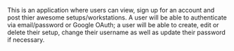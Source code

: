 This is an application where users can view, sign up for an account and post thier awesome setups/workstations. A user will be able to authenticate via email/password or Google OAuth; a user will be able to create, edit or delete their setup, change their username as well as update their password if necessary. 
